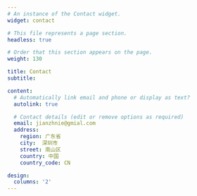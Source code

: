 ```yaml
---
# An instance of the Contact widget.
widget: contact

# This file represents a page section.
headless: true

# Order that this section appears on the page.
weight: 130

title: Contact
subtitle:

content:
  # Automatically link email and phone or display as text?
  autolink: true

  # Contact details (edit or remove options as required)
  email: jianzhnie@gmial.com
  address:
    region: 广东省
    city:  深圳市
    street: 南山区
    country: 中国
    country_code: CN

design:
  columns: '2'
---
```

